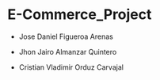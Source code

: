 # E-Commerce_Project

* Jose Daniel Figueroa Arenas

* Jhon Jairo Almanzar Quintero

* Cristian Vladimir Orduz Carvajal
